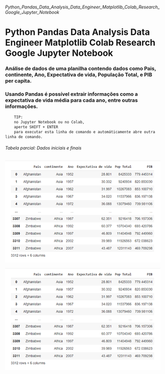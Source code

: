###### Python_Pandas_Data_Analysis_Data_Engineer_Matplotlib_Colab_Research_Google_Jupyter_Notebook
# Python Pandas Data Analysis Data Engineer Matplotlib Colab Research Google Jupyter Notebook

### Análise de dados de uma planilha contendo dados como Pais, continente, Ano, Expectativa de vida, População Total, e PIB per capita.
### Usando Pandas é possível extrair informações como a expectativa de vida média para cada ano, entre outras informações.

        TIP:
        no Jupyter Notebook ou no Colab,
        aperte SHIFT + ENTER
        para executar esta linha de comando e automáticamente abre outra linha de comando.

###### Tabela parcial: Dados iniciais e finais
![](imgs/t1.png)

<center>
    <img src="imgs/t1.png" alt="centered image" />
</center>

